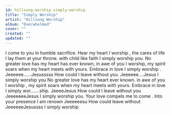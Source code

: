 ```yaml
---
id: hillsong-worship-simply-worship
title: "Simply Worship"
artist: "Hillsong Worship"
album: "Overwhelmed"
cover: ""
created: ""
updated: ""
---
```


I come to you in humble sacrifice. Hear my heart I worship , the cares of life I lay them at your throne. with child  like faith I simply worship you.
No greater love  has my heart  has ever known, in awe of you I worship, my spirit soars when my heart meets with yours. Embrace in love I simply worship .
Jeeeeee......Jesusssss
How could I leave without you.
Jeeeeee....Jesus
I simply worship you
No greater love has my heart ever known. in awe of you I worship , my spirit soars when my heart meets with yours. Embrace in love I simply wor.......ship.
JeeeeJesus
How could I leave without you
JeeeeeeeJesus
I simply worship you.
Your love compels me to come .
Into your presence I am renown
Jeeeeeesu
How could leave without
JeeeeeeJesussss
I simply worship